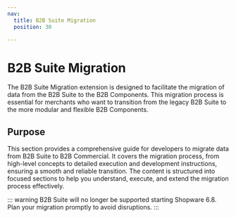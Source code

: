 ```yaml
---
nav:
  title: B2B Suite Migration
  position: 30

---
```


# B2B Suite Migration

The B2B Suite Migration extension is designed to facilitate the migration of data from the B2B Suite to the B2B Components. This migration process is essential for merchants who want to transition from the legacy B2B Suite to the more modular and flexible B2B Components.

## Purpose

This section provides a comprehensive guide for developers to migrate data from B2B Suite to B2B Commercial. It covers the migration process, from high-level concepts to detailed execution and development instructions, ensuring a smooth and reliable transition. The content is structured into focused sections to help you understand, execute, and extend the migration process effectively.

::: warning
B2B Suite will no longer be supported starting Shopware 6.8. Plan your migration promptly to avoid disruptions.
:::
